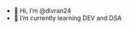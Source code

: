 - 👋 Hi, I’m @divran24
- 🌱 I’m currently learning DEV and DSA



<!---
divran24/divran24 is a ✨ special ✨ repository because its `README.md` (this file) appears on your GitHub profile.
You can click the Preview link to take a look at your changes.
--->
